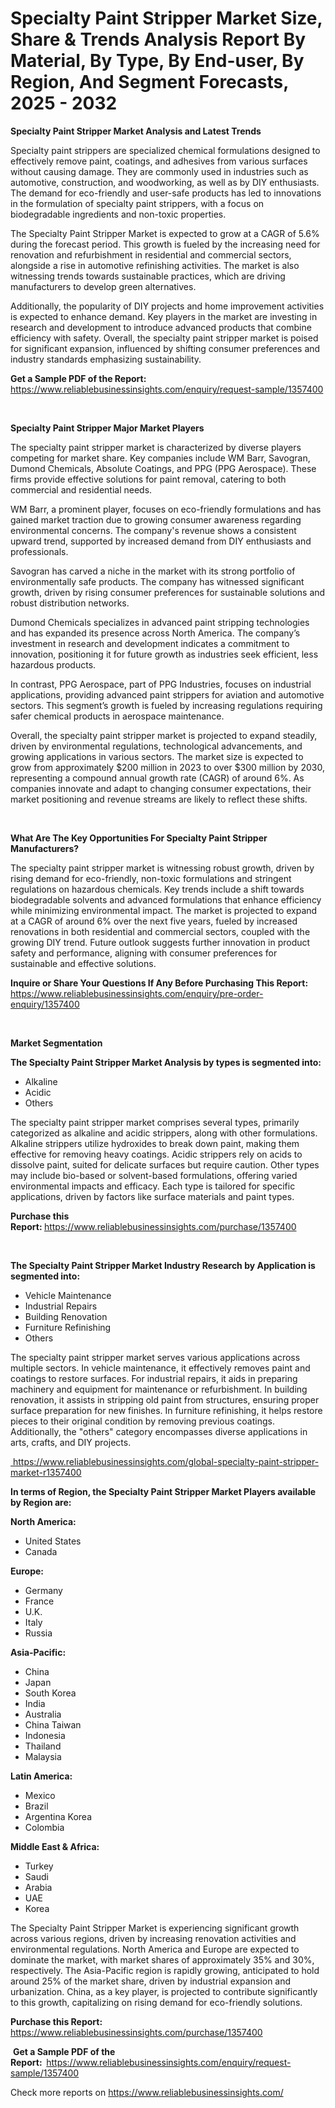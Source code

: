 <p><h1>Specialty Paint Stripper Market Size, Share & Trends Analysis Report By Material, By Type, By End-user, By Region, And Segment Forecasts, 2025 - 2032</h1></p><p><strong>Specialty Paint Stripper Market Analysis and Latest Trends</strong></p>
<p><p>Specialty paint strippers are specialized chemical formulations designed to effectively remove paint, coatings, and adhesives from various surfaces without causing damage. They are commonly used in industries such as automotive, construction, and woodworking, as well as by DIY enthusiasts. The demand for eco-friendly and user-safe products has led to innovations in the formulation of specialty paint strippers, with a focus on biodegradable ingredients and non-toxic properties.</p><p>The Specialty Paint Stripper Market is expected to grow at a CAGR of 5.6% during the forecast period. This growth is fueled by the increasing need for renovation and refurbishment in residential and commercial sectors, alongside a rise in automotive refinishing activities. The market is also witnessing trends towards sustainable practices, which are driving manufacturers to develop green alternatives. </p><p>Additionally, the popularity of DIY projects and home improvement activities is expected to enhance demand. Key players in the market are investing in research and development to introduce advanced products that combine efficiency with safety. Overall, the specialty paint stripper market is poised for significant expansion, influenced by shifting consumer preferences and industry standards emphasizing sustainability.</p></p>
<p><strong>Get a Sample PDF of the Report:&nbsp;</strong> <a href="https://www.reliablebusinessinsights.com/enquiry/request-sample/1357400?utm_campaign=2292&utm_medium=2&utm_source=Github&utm_content=ia&utm_term=02042025&utm_id=specialty-paint-stripper">https://www.reliablebusinessinsights.com/enquiry/request-sample/1357400</a></p>
<p>&nbsp;</p>
<p><strong>Specialty Paint Stripper Major Market Players</strong></p>
<p><p>The specialty paint stripper market is characterized by diverse players competing for market share. Key companies include WM Barr, Savogran, Dumond Chemicals, Absolute Coatings, and PPG (PPG Aerospace). These firms provide effective solutions for paint removal, catering to both commercial and residential needs.</p><p>WM Barr, a prominent player, focuses on eco-friendly formulations and has gained market traction due to growing consumer awareness regarding environmental concerns. The company's revenue shows a consistent upward trend, supported by increased demand from DIY enthusiasts and professionals. </p><p>Savogran has carved a niche in the market with its strong portfolio of environmentally safe products. The company has witnessed significant growth, driven by rising consumer preferences for sustainable solutions and robust distribution networks.</p><p>Dumond Chemicals specializes in advanced paint stripping technologies and has expanded its presence across North America. The company’s investment in research and development indicates a commitment to innovation, positioning it for future growth as industries seek efficient, less hazardous products.</p><p>In contrast, PPG Aerospace, part of PPG Industries, focuses on industrial applications, providing advanced paint strippers for aviation and automotive sectors. This segment’s growth is fueled by increasing regulations requiring safer chemical products in aerospace maintenance.</p><p>Overall, the specialty paint stripper market is projected to expand steadily, driven by environmental regulations, technological advancements, and growing applications in various sectors. The market size is expected to grow from approximately $200 million in 2023 to over $300 million by 2030, representing a compound annual growth rate (CAGR) of around 6%. As companies innovate and adapt to changing consumer expectations, their market positioning and revenue streams are likely to reflect these shifts.</p></p>
<p>&nbsp;</p>
<p><strong>What Are The Key Opportunities For Specialty Paint Stripper Manufacturers?</strong></p>
<p><p>The specialty paint stripper market is witnessing robust growth, driven by rising demand for eco-friendly, non-toxic formulations and stringent regulations on hazardous chemicals. Key trends include a shift towards biodegradable solvents and advanced formulations that enhance efficiency while minimizing environmental impact. The market is projected to expand at a CAGR of around 6% over the next five years, fueled by increased renovations in both residential and commercial sectors, coupled with the growing DIY trend. Future outlook suggests further innovation in product safety and performance, aligning with consumer preferences for sustainable and effective solutions.</p></p>
<p><strong>Inquire or Share Your Questions If Any Before Purchasing This Report:</strong> <a href="https://www.reliablebusinessinsights.com/enquiry/pre-order-enquiry/1357400?utm_campaign=2292&utm_medium=2&utm_source=Github&utm_content=ia&utm_term=02042025&utm_id=specialty-paint-stripper">https://www.reliablebusinessinsights.com/enquiry/pre-order-enquiry/1357400</a></p>
<p>&nbsp;</p>
<p><strong>Market Segmentation</strong></p>
<p><strong>The Specialty Paint Stripper Market Analysis by types is segmented into:</strong></p>
<p><ul><li>Alkaline</li><li>Acidic</li><li>Others</li></ul></p>
<p><p>The specialty paint stripper market comprises several types, primarily categorized as alkaline and acidic strippers, along with other formulations. Alkaline strippers utilize hydroxides to break down paint, making them effective for removing heavy coatings. Acidic strippers rely on acids to dissolve paint, suited for delicate surfaces but require caution. Other types may include bio-based or solvent-based formulations, offering varied environmental impacts and efficacy. Each type is tailored for specific applications, driven by factors like surface materials and paint types.</p></p>
<p><strong>Purchase this Report:&nbsp;</strong><a href="https://www.reliablebusinessinsights.com/purchase/1357400?utm_campaign=2292&utm_medium=2&utm_source=Github&utm_content=ia&utm_term=02042025&utm_id=specialty-paint-stripper">https://www.reliablebusinessinsights.com/purchase/1357400</a></p>
<p>&nbsp;</p>
<p><strong>The Specialty Paint Stripper Market Industry Research by Application is segmented into:</strong></p>
<p><ul><li>Vehicle Maintenance</li><li>Industrial Repairs</li><li>Building Renovation</li><li>Furniture Refinishing</li><li>Others</li></ul></p>
<p><p>The specialty paint stripper market serves various applications across multiple sectors. In vehicle maintenance, it effectively removes paint and coatings to restore surfaces. For industrial repairs, it aids in preparing machinery and equipment for maintenance or refurbishment. In building renovation, it assists in stripping old paint from structures, ensuring proper surface preparation for new finishes. In furniture refinishing, it helps restore pieces to their original condition by removing previous coatings. Additionally, the "others" category encompasses diverse applications in arts, crafts, and DIY projects.</p></p>
<p><a href="https://www.reliablebusinessinsights.com/global-specialty-paint-stripper-market-r1357400?utm_campaign=2292&utm_medium=2&utm_source=Github&utm_content=ia&utm_term=02042025&utm_id=specialty-paint-stripper">&nbsp;https://www.reliablebusinessinsights.com/global-specialty-paint-stripper-market-r1357400</a></p>
<p><strong>In terms of Region, the Specialty Paint Stripper Market Players available by Region are:</strong></p>
<p>
    <p> <strong> North America: </strong>
        <ul>
            <li>United States</li>
            <li>Canada</li>
        </ul>
        </p> 
    <p> <strong> Europe: </strong>
        <ul>
            <li>Germany</li>
            <li>France</li>
            <li>U.K.</li>
            <li>Italy</li>
            <li>Russia</li>
        </ul>
        </p> 
    <p> <strong> Asia-Pacific: </strong>
        <ul>
            <li>China</li>
            <li>Japan</li>
            <li>South Korea</li>
            <li>India</li>
            <li>Australia</li>
            <li>China Taiwan</li>
            <li>Indonesia</li>
            <li>Thailand</li>
            <li>Malaysia</li>
        </ul>
        </p> 
    <p> <strong> Latin America: </strong>
        <ul>
            <li>Mexico</li>
            <li>Brazil</li>
            <li>Argentina Korea</li>
            <li>Colombia</li>
        </ul>
        </p> 
    <p> <strong> Middle East & Africa: </strong>
        <ul>
            <li>Turkey</li>
            <li>Saudi</li>
            <li>Arabia</li>
            <li>UAE</li>
            <li>Korea</li>
        </ul>
    </p>
    </p>
<p><p>The Specialty Paint Stripper Market is experiencing significant growth across various regions, driven by increasing renovation activities and environmental regulations. North America and Europe are expected to dominate the market, with market shares of approximately 35% and 30%, respectively. The Asia-Pacific region is rapidly growing, anticipated to hold around 25% of the market share, driven by industrial expansion and urbanization. China, as a key player, is projected to contribute significantly to this growth, capitalizing on rising demand for eco-friendly solutions.</p></p>
<p><strong>Purchase this Report: </strong><a href="https://www.reliablebusinessinsights.com/purchase/1357400?utm_campaign=2292&utm_medium=2&utm_source=Github&utm_content=ia&utm_term=02042025&utm_id=specialty-paint-stripper">https://www.reliablebusinessinsights.com/purchase/1357400</a></p>
<p>&nbsp;<strong>Get a Sample PDF of the Report:&nbsp;&nbsp;</strong><a href="https://www.reliablebusinessinsights.com/enquiry/request-sample/1357400?utm_campaign=2292&utm_medium=2&utm_source=Github&utm_content=ia&utm_term=02042025&utm_id=specialty-paint-stripper">https://www.reliablebusinessinsights.com/enquiry/request-sample/1357400</a></p>
<p><strong></strong></p>
<p>Check more reports on <a href="https://www.reliablebusinessinsights.com/?utm_campaign=2292&utm_medium=2&utm_source=Github&utm_content=ia&utm_term=02042025&utm_id=specialty-paint-stripper">https://www.reliablebusinessinsights.com/</a></p>
